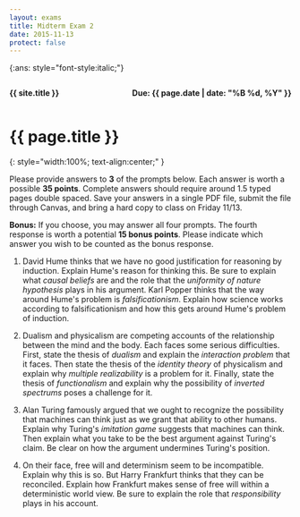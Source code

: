```yaml
---
layout: exams
title: Midterm Exam 2
date: 2015-11-13
protect: false
---
```


{:ans: style="font-style:italic;"}

<div class="wrap" markdown="1">

<div style="float:right;"><p><strong>Due: {{ page.date | date: "%B %d, %Y" }}</strong></p></div>
<div style="float:left;"><p><strong>{{ site.title }}</strong></p></div>
<div style="clear:both;"></div>

# {{ page.title }}
{: style="width:100%; text-align:center;" }

Please provide answers to **3** of the prompts below. Each answer is worth a possible **35 points**. Complete answers should require around 1.5 typed pages double spaced. Save your answers in a single PDF file, submit the file through Canvas, and bring a hard copy to class on Friday 11/13.

**Bonus:** If you choose, you may answer all four prompts. The fourth response is worth a potential **15 bonus points**. Please indicate which answer you wish to be counted as the bonus response.

1. David Hume thinks that we have no good justification for reasoning by induction. Explain Hume's reason for thinking this. Be sure to explain what _causal beliefs_ are and the role that the _uniformity of nature hypothesis_ plays in his argument. Karl Popper thinks that the way around Hume's problem is _falsificationism_. Explain how science works according to falsificationism and how this gets around Hume's problem of induction.

2. Dualism and physicalism are competing accounts of the relationship between the mind and the body. Each faces some serious difficulties. First, state the thesis of _dualism_ and explain the _interaction problem_ that it faces. Then state the thesis of the _identity theory_ of physicalism and explain why _multiple realizability_ is a problem for it. Finally, state the thesis of _functionalism_ and explain why the possibility of _inverted spectrums_ poses a challenge for it.

3. Alan Turing famously argued that we ought to recognize the possibility that machines can think just as we grant that ability to other humans. Explain why Turing's _imitation game_ suggests that machines can think. Then explain what you take to be the best argument against Turing's claim. Be clear on how the argument undermines Turing's position.

4. On their face, free will and determinism seem to be incompatible. Explain why this is so. But Harry Frankfurt thinks that they can be reconciled. Explain how Frankfurt makes sense of free will within a deterministic world view. Be sure to explain the role that _responsibility_ plays in his account.

</div>

